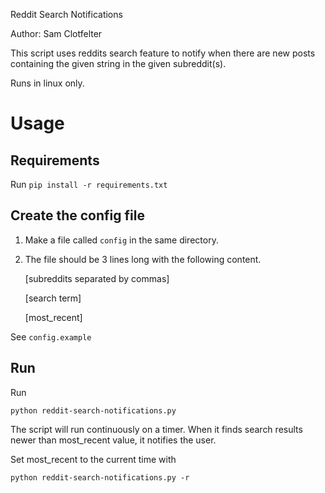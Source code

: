 Reddit Search Notifications

Author: Sam Clotfelter

This script uses reddits search feature to notify when there are new posts containing the given string in the given subreddit(s).

Runs in linux only.

# Usage

## Requirements

Run 
`pip install -r requirements.txt`

## Create the config file

1. Make a file called `config` in the same directory.

2. The file should be 3 lines long with the following content.

	\[subreddits separated by commas\]

	\[search term\]

	\[most\_recent\]

See `config.example`

## Run

Run

`python reddit-search-notifications.py`

The script will run continuously on a timer. When it finds search results newer than most_recent value, it notifies the user.

Set most_recent to the current time with

`python reddit-search-notifications.py -r`

